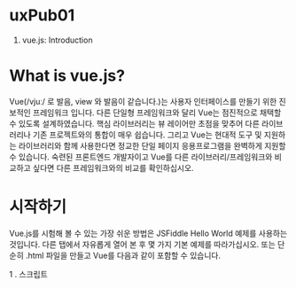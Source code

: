 # uxPub01
01. vue.js: Introduction

# What is vue.js?
Vue(/vjuː/ 로 발음, view 와 발음이 같습니다.)는 사용자 인터페이스를 만들기 위한 진보적인 프레임워크 입니다.
다른 단일형 프레임워크와 달리 Vue는 점진적으로 채택할 수 있도록 설계하였습니다. 핵심 라이브러리는 뷰 레이어만 초점을 맞추어 다른 라이브러리나 기존 프로젝트와의 통합이 매우 쉽습니다. 그리고 Vue는 현대적 도구 및 지원하는 라이브러리와 함께 사용한다면 정교한 단일 페이지 응용프로그램을 완벽하게 지원할 수 있습니다.
숙련된 프론트엔드 개발자이고 Vue를 다른 라이브러리/프레임워크와 비교하고 싶다면 다른 프레임워크와의 비교를 확인하십시오.

# 시작하기
Vue.js를 시험해 볼 수 있는 가장 쉬운 방법은 JSFiddle Hello World 예제를 사용하는 것입니다. 다른 탭에서 자유롭게 열어 본 후 몇 가지 기본 예제를 따라가십시오. 또는 단순히 .html 파일을 만들고 Vue를 다음과 같이 포함할 수 있습니다.

1 . 스크립트
<script src="https://unpkg.com/vue"></script>
